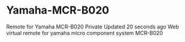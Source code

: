 # Yamaha-MCR-B020
 Remote for Yamaha MCR-B020 Private Updated 20 seconds ago  Web virtual remote for yamaha micro component system MCR-B020
